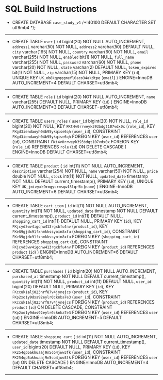 # SQL Build Instructions

* CREATE DATABASE `case_study_v1` /*!40100 DEFAULT CHARACTER SET utf8mb4 */;

---

* CREATE TABLE `user` (
  `id` bigint(20) NOT NULL AUTO_INCREMENT,
  `address1` varchar(50) NOT NULL,
  `address2` varchar(50) DEFAULT NULL,
  `city` varchar(165) NOT NULL,
  `country` varchar(60) NOT NULL,
  `email` varchar(255) NOT NULL,
  `enabled` bit(1) NOT NULL,
  `full_name` varchar(255) NOT NULL,
  `password` varchar(60) NOT NULL,
  `phone` varchar(20) NOT NULL,
  `state` varchar(2) DEFAULT NULL,
  `token_expired` bit(1) NOT NULL,
  `zip` varchar(15) NOT NULL,
  PRIMARY KEY (`id`),
  UNIQUE KEY `UK_ob8kqyqqgmefl0aco34akdtpe` (`email`)
) ENGINE=InnoDB AUTO_INCREMENT=4 DEFAULT CHARSET=utf8mb4;

---

* CREATE TABLE `role` (
  `id` bigint(20) NOT NULL AUTO_INCREMENT,
  `name` varchar(255) DEFAULT NULL,
  PRIMARY KEY (`id`)
) ENGINE=InnoDB AUTO_INCREMENT=3 DEFAULT CHARSET=utf8mb4;

---

* CREATE TABLE `users_roles` (
  `user_id` bigint(20) NOT NULL,
  `role_id` bigint(20) NOT NULL,
  KEY `FKt4v0rrweyk393bdgt107vdx0x` (`role_id`),
  KEY `FKgd3iendaoyh04b95ykqise6qh` (`user_id`),
  CONSTRAINT `FKgd3iendaoyh04b95ykqise6qh` FOREIGN KEY (`user_id`) REFERENCES `user` (`id`),
  CONSTRAINT `FKt4v0rrweyk393bdgt107vdx0x` FOREIGN KEY (`role_id`) REFERENCES `role` (`id`) ON DELETE CASCADE
) ENGINE=InnoDB DEFAULT CHARSET=utf8mb4;


---

* CREATE TABLE `product` (
  `id` int(11) NOT NULL AUTO_INCREMENT,
  `description` varchar(254) NOT NULL,
  `name` varchar(50) NOT NULL,
  `price` double NOT NULL,
  `stock` int(11) NOT NULL,
  `updated_date` timestamp NOT NULL DEFAULT current_timestamp(),
  PRIMARY KEY (`id`),
  UNIQUE KEY `UK_jmivyxk9rmgysrmsqw15lqr5b` (`name`)
) ENGINE=InnoDB AUTO_INCREMENT=6 DEFAULT CHARSET=utf8mb4;

---

* CREATE TABLE `cart_item` (
  `id` int(11) NOT NULL AUTO_INCREMENT,
  `quantity` int(11) NOT NULL,
  `updated_date` timestamp NOT NULL DEFAULT current_timestamp(),
  `product_id` int(11) DEFAULT NULL,
  `shopping_cart_id` int(11) DEFAULT NULL,
  PRIMARY KEY (`id`),
  KEY `FKjcyd5wv4igqnw413rgxbfu4nv` (`product_id`),
  KEY `FKe89gjdx91fxnmkkssyoim8xfu` (`shopping_cart_id`),
  CONSTRAINT `FKe89gjdx91fxnmkkssyoim8xfu` FOREIGN KEY (`shopping_cart_id`) REFERENCES `shopping_cart` (`id`),
  CONSTRAINT `FKjcyd5wv4igqnw413rgxbfu4nv` FOREIGN KEY (`product_id`) REFERENCES `product` (`id`)
) ENGINE=InnoDB AUTO_INCREMENT=6 DEFAULT CHARSET=utf8mb4;

---

* CREATE TABLE `purchases` (
  `id` bigint(20) NOT NULL AUTO_INCREMENT,
  `purchased_at` timestamp NOT NULL DEFAULT current_timestamp(),
  `quantity` int(11) NOT NULL,
  `product_id` int(11) DEFAULT NULL,
  `user_id` bigint(20) DEFAULT NULL,
  PRIMARY KEY (`id`),
  KEY `FKccuk1alj023nrf87v4jynejcs` (`product_id`),
  KEY `FKp2xo1y9dxs92eylr0cknba7e3` (`user_id`),
  CONSTRAINT `FKccuk1alj023nrf87v4jynejcs` FOREIGN KEY (`product_id`) REFERENCES `product` (`id`) ON DELETE CASCADE,
  CONSTRAINT `FKp2xo1y9dxs92eylr0cknba7e3` FOREIGN KEY (`user_id`) REFERENCES `user` (`id`)
) ENGINE=InnoDB AUTO_INCREMENT=5 DEFAULT CHARSET=utf8mb4;

---

* CREATE TABLE `shopping_cart` (
  `id` int(11) NOT NULL AUTO_INCREMENT,
  `updated_date` timestamp NOT NULL DEFAULT current_timestamp(),
  `user_id` bigint(20) DEFAULT NULL,
  PRIMARY KEY (`id`),
  KEY `FK254qp5akhuaaj9n5co4jww3fk` (`user_id`),
  CONSTRAINT `FK254qp5akhuaaj9n5co4jww3fk` FOREIGN KEY (`user_id`) REFERENCES `user` (`id`) ON DELETE CASCADE
) ENGINE=InnoDB AUTO_INCREMENT=4 DEFAULT CHARSET=utf8mb4;

---
